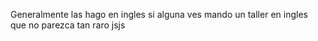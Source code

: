 Generalmente las hago en ingles si alguna ves mando un taller en ingles que no parezca tan raro jsjs
